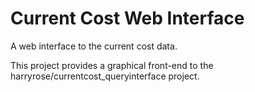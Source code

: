 Current Cost Web Interface
==========================

A web interface to the current cost data.

This project provides a graphical front-end to the harryrose/currentcost_queryinterface project.
